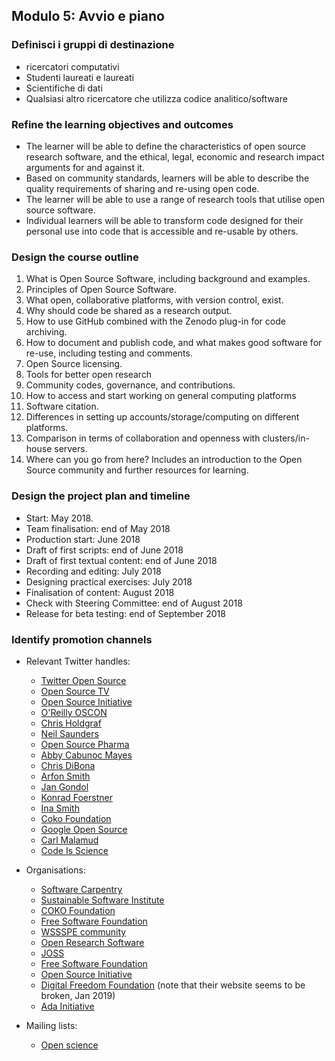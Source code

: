 ## Modulo 5: Avvio e piano

### Definisci i gruppi di destinazione

- ricercatori computativi
- Studenti laureati e laureati
- Scientifiche di dati
- Qualsiasi altro ricercatore che utilizza codice analitico/software

### Refine the learning objectives and outcomes

- The learner will be able to define the characteristics of open source research software, and the ethical, legal, economic and research impact arguments for and against it.
- Based on community standards, learners will be able to describe the quality requirements of sharing and re-using open code.
- The learner will be able to use a range of research tools that utilise open source software.
- Individual learners will be able to transform code designed for their personal use into code that is accessible and re-usable by others.

### Design the course outline

1. What is Open Source Software, including background and examples.
2. Principles of Open Source Software.
3. What open, collaborative platforms, with version control, exist.
4. Why should code be shared as a research output.
5. How to use GitHub combined with the Zenodo plug-in for code archiving.
6. How to document and publish code, and what makes good software for re-use, including testing and comments.
7. Open Source licensing.
8. Tools for better open research
9. Community codes, governance, and contributions.
10. How to access and start working on general computing platforms
11. Software citation.
12. Differences in setting up accounts/storage/computing on different platforms.
13. Comparison in terms of collaboration and openness with clusters/in-house servers.
14. Where can you go from here? Includes an introduction to the Open Source community and further resources for learning.

### Design the project plan and timeline

- Start: May 2018.
- Team finalisation: end of May 2018
- Production start: June 2018
- Draft of first scripts: end of June 2018
- Draft of first textual content: end of June 2018
- Recording and editing: July 2018
- Designing practical exercises: July 2018
- Finalisation of content: August 2018
- Check with Steering Committee: end of August 2018
- Release for beta testing: end of September 2018

### Identify promotion channels

- Relevant Twitter handles:
    
    - [Twitter Open Source](https://twitter.com/twitteross)
    - [Open Source TV](https://twitter.com/opensourcetv)
    - [Open Source Initiative](https://twitter.com/OpenSourceOrg)
    - [O'Reilly OSCON](https://twitter.com/oscon)
    - [Chris Holdgraf](https://twitter.com/choldgraf)
    - [Neil Saunders](https://twitter.com/neilfws)
    - [Open Source Pharma](https://twitter.com/OSPInfo)
    - [Abby Cabunoc Mayes](https://twitter.com/abbycabs)
    - [Chris DiBona](https://twitter.com/cdibona)
    - [Arfon Smith](https://twitter.com/arfon)
    - [Jan Gondol](https://twitter.com/jangondol)
    - [Konrad Foerstner](https://twitter.com/konradfoerstner)
    - [Ina Smith](https://twitter.com/ismonet)
    - [Coko Foundation](https://twitter.com/CokoFoundation)
    - [Google Open Source](https://twitter.com/GoogleOSS)
    - [Carl Malamud](https://twitter.com/carlmalamud)
    - [Code Is Science](https://twitter.com/codeisscience)

- Organisations:
    
    - [Software Carpentry](https://software-carpentry.org/)
    - [Sustainable Software Institute](https://www.software.ac.uk/software-sustainability-institute)
    - [COKO Foundation](https://coko.foundation/)
    - [Free Software Foundation](https://www.fsf.org/licensing/)
    - [WSSSPE community](http://wssspe.researchcomputing.org.uk)
    - [Open Research Software](http://openresearchsoftware.metajnl.com)
    - [JOSS](http://joss.theoj.org)
    - [Free Software Foundation](https://www.fsf.org/)
    - [Open Source Initiative](https://opensource.org/)
    - [Digital Freedom Foundation](https://en.wikipedia.org/wiki/Digital_Freedom_Foundation) (note that their website seems to be broken, Jan 2019)
    - [Ada Initiative](https://adainitiative.org/)

- Mailing lists:
    
    - [Open science](https://lists.okfn.org/mailman/listinfo/open-science)